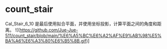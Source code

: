 # count_stair
Cal_Stair_6_10 是最后使用拟合平面，并使用坐标投影，计算平面之间的角度和距离。
![(https://github.com/Jue-Jue-511/count_stair/blob/main/%E6%A5%BC%E6%A2%AF%E9%AB%98%E5%BA%A6%E6%A3%80%E6%B5%8B.gif)]
